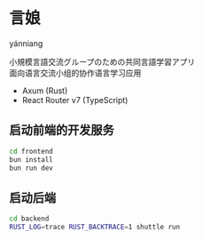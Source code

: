 # 言娘

yánniang

小規模言語交流グループのための共同言語学習アプリ<br>面向语言交流小组的协作语言学习应用

- Axum (Rust)
- React Router v7 (TypeScript)

## 启动前端的开发服务

```bash
cd frontend
bun install
bun run dev
```

## 启动后端

```bash
cd backend
RUST_LOG=trace RUST_BACKTRACE=1 shuttle run
```
